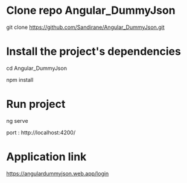 # Clone repo Angular_DummyJson 
git clone https://github.com/Sandirane/Angular_DummyJson.git

# Install the project's dependencies 
cd Angular_DummyJson

npm install

# Run project 
ng serve 

port : http://localhost:4200/

# Application link
https://angulardummyjson.web.app/login
